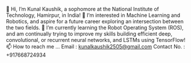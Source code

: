 👋 Hi, I’m Kunal Kaushik, a sophomore at the National Institute of Technology, Hamirpur, in India!
👀 I’m interested in Machine Learning and Robotics, and aspire for a future career exploring an intersection between the two fields.
🌱 I’m currently learning the Robot Operating System (ROS), and am continually trying to improve my skills building efficient deep, convolutional, or recurrent neural networks, and LSTMs using TensorFlow!
📫 How to reach me ...
   Email : kunalkaushik2505@gmail.com 
   Contact No. : +917668724934
